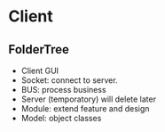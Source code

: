 # Client

## FolderTree

- Client GUI
- Socket: connect to server.
- BUS: process business
- Server (temporatory) will delete later
- Module: extend feature and design
- Model: object classes
